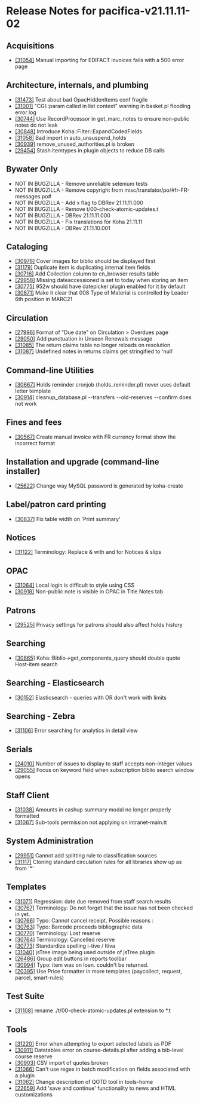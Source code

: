 
# Release Notes for pacifica-v21.11.11-02

## Acquisitions

- [[31054]](http://bugs.koha-community.org/bugzilla3/show_bug.cgi?id=31054) Manual importing for EDIFACT invoices fails with a 500 error page

## Architecture, internals, and plumbing

- [[31473]](http://bugs.koha-community.org/bugzilla3/show_bug.cgi?id=31473) Test about bad OpacHiddenItems conf fragile
- [[31001]](http://bugs.koha-community.org/bugzilla3/show_bug.cgi?id=31001) "CGI::param called in list context" warning in basket.pl flooding error log
- [[30744]](http://bugs.koha-community.org/bugzilla3/show_bug.cgi?id=30744) Use RecordProcessor in get_marc_notes to ensure non-public notes do not leak
- [[30848]](http://bugs.koha-community.org/bugzilla3/show_bug.cgi?id=30848) Introduce Koha::Filter::ExpandCodedFields
- [[31058]](http://bugs.koha-community.org/bugzilla3/show_bug.cgi?id=31058) Bad import in auto_unsuspend_holds
- [[30939]](http://bugs.koha-community.org/bugzilla3/show_bug.cgi?id=30939) remove_unused_authorities.pl is broken
- [[29454]](http://bugs.koha-community.org/bugzilla3/show_bug.cgi?id=29454) Stash itemtypes in plugin objects to reduce DB calls

## Bywater Only

- NOT IN BUGZILLA - Remove unreliable selenium tests
- NOT IN BUGZILLA - Remove copyright from misc/translator/po/#fr-FR-messages.po#
- NOT IN BUGZILLA - Add x flag to  DBRev 21.11.11.000
- NOT IN BUGZILLA - Remove t/00-check-atomic-updates.t
- NOT IN BUGZILLA - DBRev 21.11.11.000
- NOT IN BUGZILLA - Fix translations for Koha 21.11.11
- NOT IN BUGZILLA - DBRev 21.11.10.001

## Cataloging

- [[30976]](http://bugs.koha-community.org/bugzilla3/show_bug.cgi?id=30976) Cover images for biblio should be displayed first
- [[31179]](http://bugs.koha-community.org/bugzilla3/show_bug.cgi?id=31179) Duplicate item is duplicating internal item fields
- [[30716]](http://bugs.koha-community.org/bugzilla3/show_bug.cgi?id=30716) Add Collection column to cn_browser results table
- [[29958]](http://bugs.koha-community.org/bugzilla3/show_bug.cgi?id=29958) Missing dateaccessioned is set to today when storing an item
- [[30775]](http://bugs.koha-community.org/bugzilla3/show_bug.cgi?id=30775) 952w should have datepicker plugin enabled for it by default
- [[30871]](http://bugs.koha-community.org/bugzilla3/show_bug.cgi?id=30871) Make it clear that 008 Type of Material is controlled by Leader 6th position in MARC21

## Circulation

- [[27996]](http://bugs.koha-community.org/bugzilla3/show_bug.cgi?id=27996) Format of "Due date" on Circulation > Overdues page
- [[29050]](http://bugs.koha-community.org/bugzilla3/show_bug.cgi?id=29050) Add punctuation in Unseen Renewals message
- [[31085]](http://bugs.koha-community.org/bugzilla3/show_bug.cgi?id=31085) The return claims table no longer reloads on resolution
- [[31087]](http://bugs.koha-community.org/bugzilla3/show_bug.cgi?id=31087) Undefined notes in returns claims get stringified to 'null'

## Command-line Utilities

- [[30667]](http://bugs.koha-community.org/bugzilla3/show_bug.cgi?id=30667) Holds reminder cronjob (holds_reminder.pl) never uses default letter template
- [[30914]](http://bugs.koha-community.org/bugzilla3/show_bug.cgi?id=30914) cleanup_database.pl --transfers --old-reserves --confirm does not work

## Fines and fees

- [[30567]](http://bugs.koha-community.org/bugzilla3/show_bug.cgi?id=30567) Create manual invoice with FR currency format show the incorrect format

## Installation and upgrade (command-line installer)

- [[25622]](http://bugs.koha-community.org/bugzilla3/show_bug.cgi?id=25622) Change way MySQL password is generated by koha-create

## Label/patron card printing

- [[30837]](http://bugs.koha-community.org/bugzilla3/show_bug.cgi?id=30837) Fix table width on 'Print summary'

## Notices

- [[31122]](http://bugs.koha-community.org/bugzilla3/show_bug.cgi?id=31122) Terminology: Replace & with and for Notices & slips

## OPAC

- [[31064]](http://bugs.koha-community.org/bugzilla3/show_bug.cgi?id=31064) Local login is difficult to style using CSS
- [[30918]](http://bugs.koha-community.org/bugzilla3/show_bug.cgi?id=30918) Non-public note is visible in OPAC in Title Notes tab

## Patrons

- [[29525]](http://bugs.koha-community.org/bugzilla3/show_bug.cgi?id=29525) Privacy settings for patrons should also affect holds history

## Searching

- [[30865]](http://bugs.koha-community.org/bugzilla3/show_bug.cgi?id=30865) Koha::Biblio->get_components_query should double quote Host-item search

## Searching - Elasticsearch

- [[30152]](http://bugs.koha-community.org/bugzilla3/show_bug.cgi?id=30152) Elasticsearch - queries with OR don't work with limits

## Searching - Zebra

- [[31106]](http://bugs.koha-community.org/bugzilla3/show_bug.cgi?id=31106) Error searching for analytics in detail view

## Serials

- [[24010]](http://bugs.koha-community.org/bugzilla3/show_bug.cgi?id=24010) Number of issues to display to staff accepts non-integer values
- [[29055]](http://bugs.koha-community.org/bugzilla3/show_bug.cgi?id=29055) Focus on keyword field when subscription biblio search window opens

## Staff Client

- [[31038]](http://bugs.koha-community.org/bugzilla3/show_bug.cgi?id=31038) Amounts in cashup summary modal no longer properly formatted
- [[31067]](http://bugs.koha-community.org/bugzilla3/show_bug.cgi?id=31067) Sub-tools permission not applying on intranet-main.tt

## System Administration

- [[29951]](http://bugs.koha-community.org/bugzilla3/show_bug.cgi?id=29951) Cannot add splitting rule to classification sources
- [[31117]](http://bugs.koha-community.org/bugzilla3/show_bug.cgi?id=31117) Cloning standard circulation rules for all libraries show up as from '*'

## Templates

- [[31071]](http://bugs.koha-community.org/bugzilla3/show_bug.cgi?id=31071) Regression: date due removed from staff search results
- [[30767]](http://bugs.koha-community.org/bugzilla3/show_bug.cgi?id=30767) Terminology: Do not forget that the issue has not been checked in yet.
- [[30766]](http://bugs.koha-community.org/bugzilla3/show_bug.cgi?id=30766) Typo: Cannot cancel receipt. Possible reasons :
- [[30763]](http://bugs.koha-community.org/bugzilla3/show_bug.cgi?id=30763) Typo: Barcode proceeds bibliographic data
- [[30770]](http://bugs.koha-community.org/bugzilla3/show_bug.cgi?id=30770) Terminology: Lost reserve
- [[30764]](http://bugs.koha-community.org/bugzilla3/show_bug.cgi?id=30764) Terminology: Cancelled reserve
- [[30773]](http://bugs.koha-community.org/bugzilla3/show_bug.cgi?id=30773) Standardize spelling i-tive / Itiva
- [[31040]](http://bugs.koha-community.org/bugzilla3/show_bug.cgi?id=31040) jsTree image being used outside of jsTree plugin
- [[26486]](http://bugs.koha-community.org/bugzilla3/show_bug.cgi?id=26486) Group edit buttons in reports toolbar
- [[30994]](http://bugs.koha-community.org/bugzilla3/show_bug.cgi?id=30994) Typo: item was on loan. couldn't be returned.
- [[20395]](http://bugs.koha-community.org/bugzilla3/show_bug.cgi?id=20395) Use Price formatter in more templates (paycollect, request, parcel, smart-rules)

## Test Suite

- [[31108]](http://bugs.koha-community.org/bugzilla3/show_bug.cgi?id=31108) rename ./t/00-check-atomic-updates.pl extension to *.t

## Tools

- [[31220]](http://bugs.koha-community.org/bugzilla3/show_bug.cgi?id=31220) Error when attempting to export selected labels as PDF
- [[30911]](http://bugs.koha-community.org/bugzilla3/show_bug.cgi?id=30911) Datatables error on course-details.pl after adding a bib-level course reserve
- [[30903]](http://bugs.koha-community.org/bugzilla3/show_bug.cgi?id=30903) CSV import of quotes broken
- [[31066]](http://bugs.koha-community.org/bugzilla3/show_bug.cgi?id=31066) Can't use regex in batch modification on fields associated with a plugin
- [[31062]](http://bugs.koha-community.org/bugzilla3/show_bug.cgi?id=31062) Change description of QOTD tool in tools-home
- [[22659]](http://bugs.koha-community.org/bugzilla3/show_bug.cgi?id=22659) Add 'save and continue' functionality to news and HTML customizations


